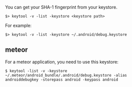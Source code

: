 You can get your SHA-1 fingerprint from your keystore.

```
$> keytool -v -list -keystore <keystore path>
```

For example:
```
$> keytool -v -list -keystore ~/.android/debug.keystore
```

## meteor
For a meteor application, you need to use this keystore:
```
$ keytool -list -v -keystore ~/.meteor/android_bundle/.android/debug.keystore -alias androiddebugkey -storepass android -keypass android
```
